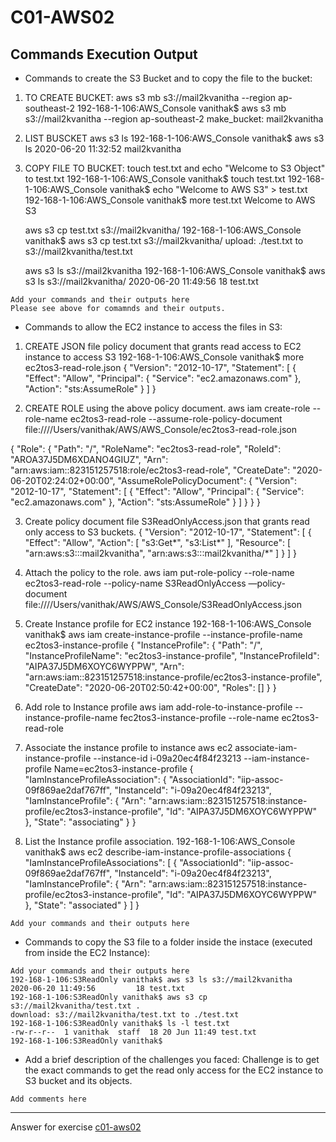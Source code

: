 # C01-AWS02

## Commands Execution Output

- Commands to create the S3 Bucket and to copy the file to the bucket:
1. TO CREATE BUCKET: 
   aws s3 mb s3://mail2kvanitha --region ap-southeast-2
	192-168-1-106:AWS_Console vanithak$ aws s3 mb s3://mail2kvanitha --region ap-southeast-2
	make_bucket: mail2kvanitha

2. LIST BUSCKET
   aws s3 ls
	192-168-1-106:AWS_Console vanithak$ aws s3 ls
	2020-06-20 11:32:52 mail2kvanitha

3. COPY FILE TO BUCKET:
   touch test.txt and echo "Welcome to S3 Object" to test.txt
	192-168-1-106:AWS_Console vanithak$ touch test.txt
	192-168-1-106:AWS_Console vanithak$ echo "Welcome to AWS S3" > test.txt 
	192-168-1-106:AWS_Console vanithak$ more test.txt 
	Welcome to AWS S3

   aws s3 cp test.txt s3://mail2kvanitha/
  	192-168-1-106:AWS_Console vanithak$ aws s3 cp test.txt s3://mail2kvanitha/
	upload: ./test.txt to s3://mail2kvanitha/test.txt                

   aws s3 ls s3://mail2kvanitha
	192-168-1-106:AWS_Console vanithak$ aws s3 ls s3://mail2kvanitha/
	2020-06-20 11:49:56         18 test.txt
	
```
Add your commands and their outputs here
Please see above for comamnds and their outputs.
```

- Commands to allow the EC2 instance to access the files in S3:
1. CREATE JSON file policy document that grants read access to EC2 instance to access S3
	192-168-1-106:AWS_Console vanithak$ more ec2tos3-read-role.json 
{
  "Version": "2012-10-17",
  "Statement": [
    {
      "Effect": "Allow",
      "Principal": {
        "Service": "ec2.amazonaws.com"
      },
      "Action": "sts:AssumeRole"
    }
  ]
}


2. CREATE ROLE using the above policy document.
aws iam create-role --role-name ec2tos3-read-role --assume-role-policy-document file:////Users/vanithak/AWS/AWS_Console/ec2tos3-read-role.json

{
    "Role": {
        "Path": "/",
        "RoleName": "ec2tos3-read-role",
        "RoleId": "AROA37J5DM6XDANO4GIUZ",
        "Arn": "arn:aws:iam::823151257518:role/ec2tos3-read-role",
        "CreateDate": "2020-06-20T02:24:02+00:00",
        "AssumeRolePolicyDocument": {
            "Version": "2012-10-17",
            "Statement": [
                {
                    "Effect": "Allow",
                    "Principal": {
                        "Service": "ec2.amazonaws.com"
                    },
                    "Action": "sts:AssumeRole"
                }
            ]
        }
    }
}

3. Create policy document file S3ReadOnlyAccess.json that grants read only access to S3 buckets.
{
    "Version": "2012-10-17",
    "Statement": [
        {
            "Effect": "Allow",
            "Action": [
                "s3:Get*",
                "s3:List*"
            ],
            "Resource": [
                "arn:aws:s3:::mail2kvanitha",
                "arn:aws:s3:::mail2kvanitha/*"
            ]
        }
    ]
}

4. Attach the policy to the role. 
	aws iam put-role-policy --role-name ec2tos3-read-role --policy-name S3ReadOnlyAccess —policy-document file:////Users/vanithak/AWS/AWS_Console/S3ReadOnlyAccess.json

5. Create Instance profile for EC2 instance
192-168-1-106:AWS_Console vanithak$ aws iam create-instance-profile --instance-profile-name ec2tos3-instance-profile
{
    "InstanceProfile": {
        "Path": "/",
        "InstanceProfileName": "ec2tos3-instance-profile",
        "InstanceProfileId": "AIPA37J5DM6XOYC6WYPPW",
        "Arn": "arn:aws:iam::823151257518:instance-profile/ec2tos3-instance-profile",
        "CreateDate": "2020-06-20T02:50:42+00:00",
        "Roles": []
    }
}

6. Add role to Instance profile
aws iam add-role-to-instance-profile --instance-profile-name fec2tos3-instance-profile --role-name ec2tos3-read-role

7. Associate the instance profile to instance
aws ec2 associate-iam-instance-profile --instance-id i-09a20ec4f84f23213 --iam-instance-profile Name=ec2tos3-instance-profile
{
    "IamInstanceProfileAssociation": {
        "AssociationId": "iip-assoc-09f869ae2daf767ff",
        "InstanceId": "i-09a20ec4f84f23213",
        "IamInstanceProfile": {
            "Arn": "arn:aws:iam::823151257518:instance-profile/ec2tos3-instance-profile",
            "Id": "AIPA37J5DM6XOYC6WYPPW"
        },
        "State": "associating"
    }
}


8. List the Instance profile association.
192-168-1-106:AWS_Console vanithak$ aws ec2 describe-iam-instance-profile-associations
{
    "IamInstanceProfileAssociations": [
        {
            "AssociationId": "iip-assoc-09f869ae2daf767ff",
            "InstanceId": "i-09a20ec4f84f23213",
            "IamInstanceProfile": {
                "Arn": "arn:aws:iam::823151257518:instance-profile/ec2tos3-instance-profile",
                "Id": "AIPA37J5DM6XOYC6WYPPW"
            },
            "State": "associated"
        }
    ]
}




```
Add your commands and their outputs here
```

- Commands to copy the S3 file to a folder inside the instace (executed from inside the EC2 Instance):
```
Add your commands and their outputs here
192-168-1-106:S3ReadOnly vanithak$ aws s3 ls s3://mail2kvanitha
2020-06-20 11:49:56         18 test.txt
192-168-1-106:S3ReadOnly vanithak$ aws s3 cp s3://mail2kvanitha/test.txt .
download: s3://mail2kvanitha/test.txt to ./test.txt              
192-168-1-106:S3ReadOnly vanithak$ ls -l test.txt
-rw-r--r--  1 vanithak  staff  18 20 Jun 11:49 test.txt
192-168-1-106:S3ReadOnly vanithak$ 

```

- Add a brief description of the challenges you faced:
Challenge is to get the exact commands to get the read only access for the EC2 instance to S3 bucket and its objects.
```
Add comments here
```

<!-- Don't change anything below this point-->
<!-- Before commiting, remove both commented lines--> 
***
Answer for exercise [c01-aws02](https://github.com/devopsacademyau/academy/blob/635775538e8ad7793b305f48064b09e23c626fb7/classes/01class/exercises/c01-aws02/README.md)
